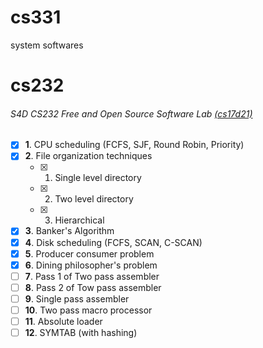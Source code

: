 # cs331
system softwares
# cs232
###### S4D CS232 Free and Open Source Software Lab  [(cs17d21)](http://14.139.189.217/cs17d/cs17d21)
  
- [x] **1**. CPU scheduling (FCFS, SJF, Round Robin, Priority)
- [x] **2**. File organization techniques
  - [x] 1. Single level directory
  - [x] 2. Two level directory
  - [x] 3. Hierarchical
- [x] **3**. Banker's Algorithm
- [x] **4**. Disk scheduling (FCFS, SCAN, C-SCAN)
- [x] **5**. Producer consumer problem
- [x] **6**. Dining philosopher's problem
- [ ] **7**. Pass 1 of Two pass assembler
- [ ] **8**. Pass 2 of Tow pass assembler
- [ ] **9**. Single pass assembler
- [ ] **10**. Two pass macro processor
- [ ] **11**. Absolute loader
- [ ] **12**. SYMTAB (with hashing)
